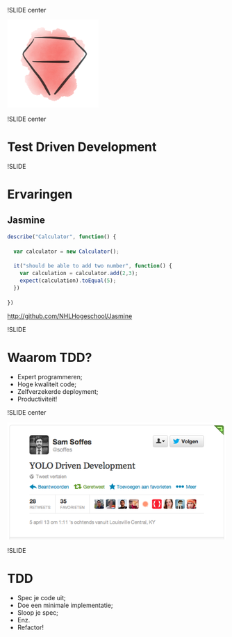 !SLIDE center

![Ruby Drawing](images/ruby.png)

!SLIDE center

# Test Driven Development

!SLIDE

# Ervaringen
## Jasmine

```javascript
describe("Calculator", function() {

  var calculator = new Calculator();

  it("should be able to add two number", function() {
    var calculation = calculator.add(2,3);
    expect(calculation).toEqual(5);
  })

})
```

http://github.com/NHLHogeschool/Jasmine

!SLIDE

# Waarom TDD?

* Expert programmeren;
* Hoge kwaliteit code;
* Zelfverzekerde deployment;
* Productiviteit!

!SLIDE center

![YOLO](images/yolo.png)

!SLIDE

# TDD

* Spec je code uit;
* Doe een minimale implementatie;
* Sloop je spec;
* Enz.
* Refactor!